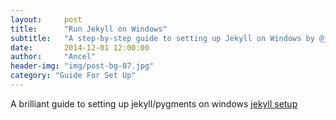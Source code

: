 ```yaml
---
layout:     post
title:      "Run Jekyll on Windows"
subtitle:   "A step-by-step guide to setting up Jekyll on Windows by @juthilo."
date:       2014-12-01 12:00:00
author:     "Ancel"
header-img: "img/post-bg-07.jpg"
category: "Guide For Set Up"
---
```


<p>A brilliant guide to setting up jekyll/pygments on windows  <a href="http://jekyll-windows.juthilo.com/">jekyll setup</a> </p>

